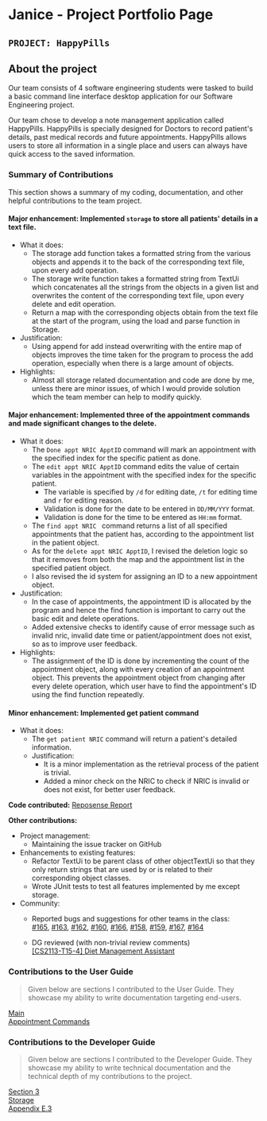 # Janice - Project Portfolio Page

## `PROJECT: HappyPills`

## About the project
Our team consists of 4 software engineering students were tasked to build a basic command line interface desktop 
application for our Software Engineering project.

Our team chose to develop a note management application called HappyPills. HappyPills is specially designed for 
Doctors to record patient's details, past medical records and future appointments. HappyPills allows users
to store all information in a single place and users can always have quick access to the saved information.

### Summary of Contributions
This section shows a summary of my coding, documentation, and other helpful contributions to the team project.

#### Major enhancement: Implemented `storage` to store all patients' details in a text file.
  + What it does:
    - The storage add function takes a formatted string from the various objects and appends it to the back of the
    corresponding text file, upon every add operation.
    - The storage write function takes a formatted string from TextUi which concatenates all the strings from the objects
    in a given list and overwrites the content of the corresponding text file, upon every delete and edit operation.
    - Return a map with the corresponding objects obtain from the text file at the start of the program, 
    using the load and parse function in Storage.
  + Justification:
    - Using append for add instead overwriting with the entire map of objects improves the time taken for the program to
    process the add operation, especially when there is a large amount of objects.
  + Highlights:
    - Almost all storage related documentation and code are done by me, unless there are minor issues, of which I would
    provide solution which the team member can help to modify quickly.
    
#### Major enhancement: Implemented three of the appointment commands and made significant changes to the delete.
  + What it does:
    - The `Done appt NRIC ApptID` command will mark an appointment with the specified index for the specific
    patient as done.
    - The `edit appt NRIC ApptID` command edits the value of certain variables in the appointment with the specified
    index for the specific patient.
        - The variable is specified by `/d` for editing date, `/t` for editing time and `r` for editing reason.
        - Validation is done for the date to be entered in `DD/MM/YYY` format.
        - Validation is done for the time to be entered as `HH:mm` format.
    - The `find appt NRIC ` command returns a list of all specified appointments that the patient has, according to the
    appointment list in the patient object.
    - As for the `delete appt NRIC ApptID`, I revised the deletion logic so that it removes from both the map
    and the appointment list in the specified patient object.
    - I also revised the id system for assigning an ID to a new appointment object.
  + Justification:
    - In the case of appointments, the appointment ID is allocated by the program and hence the find function
    is important to carry out the basic edit and delete operations.
    - Added extensive checks to identify cause of error message such as invalid nric, invalid date time or 
    patient/appointment does not exist, so as to improve user feedback.
  + Highlights:
    - The assignment of the ID is done by incrementing the count of the appointment object, along with every creation
    of an appointment object. This prevents the appointment object from changing after every delete operation, which 
    user have to find the appointment's ID using the find function repeatedly.

#### Minor enhancement: Implemented get patient command
+ What it does:
    - The `get patient NRIC` command will return a patient's detailed information.
  + Justification:
    - It is a minor implementation as the retrieval process of the patient is trivial.
    - Added a minor check on the NRIC to check if NRIC is invalid or does not exist, for better user feedback. 

        
**Code contributed:** [Reposense Report](https://nus-cs2113-ay1920s2.github.io/tp-dashboard/#search=janicetyy&sort=groupTitle&sortWithin=title&since=2020-03-01&timeframe=commit&mergegroup=false&groupSelect=groupByRepos&breakdown=false)  

**Other contributions:**
- Project management:
    + Maintaining the issue tracker on GitHub
- Enhancements to existing features:
    + Refactor TextUi to be parent class of other objectTextUi so that they only return strings that 
    are used by or is related to their corresponding object classes.
    + Wrote JUnit tests to test all features implemented by me except storage.
- Community:
    + Reported bugs and suggestions for other teams in the class:  
        [#165](https://github.com/AY1920S2-CS2113T-M16-1/tp/issues/165),
        [#163](https://github.com/AY1920S2-CS2113T-M16-1/tp/issues/163), 
        [#162](https://github.com/AY1920S2-CS2113T-M16-1/tp/issues/162),
        [#160](https://github.com/AY1920S2-CS2113T-M16-1/tp/issues/160),
        [#166](https://github.com/AY1920S2-CS2113T-M16-1/tp/issues/166), 
        [#158](https://github.com/AY1920S2-CS2113T-M16-1/tp/issues/158),
        [#159](https://github.com/AY1920S2-CS2113T-M16-1/tp/issues/159), 
        [#167](https://github.com/AY1920S2-CS2113T-M16-1/tp/issues/167), 
        [#164](https://github.com/AY1920S2-CS2113T-M16-1/tp/issues/164)
  
    + DG reviewed (with non-trivial review comments)  
   [[CS2113-T15-4] Diet Management Assistant](https://github.com/nus-cs2113-AY1920S2/tp/pull/29)

### Contributions to the User Guide
> Given below are sections I contributed to the User Guide. 
> They showcase my ability to write documentation targeting end-users.

[Main](https://github.com/AY1920S2-CS2113T-T12-2/tp/blob/master/docs/UserGuide.md)  
[Appointment Commands](https://github.com/AY1920S2-CS2113T-T12-2/tp/blob/master/docs/UserGuide-Appointment.md)

### Contributions to the Developer Guide
> Given below are sections I contributed to the Developer Guide. 
> They showcase my ability to write technical documentation and the technical depth of my contributions to the project.

[Section 3](https://ay1920s2-cs2113t-t12-2.github.io/tp/DeveloperGuide.html#35-storage-component)    
[Storage](https://ay1920s2-cs2113t-t12-2.github.io/tp/DeveloperGuide.html#44-storage)   
[Appendix E.3](https://github.com/AY1920S2-CS2113T-T12-2/tp/blob/master/docs/DeveloperGuide.md#E4-Appointment-Scheduling-Commands)